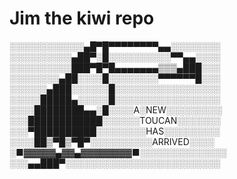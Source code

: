 # Jim the kiwi repo

░░░░░░░░░░░░▄█▀█▀▀▀▀▀▀▀▀▄▄░░░░░░░░  
░░░░░░░░░░▄██▀░█░░░░░░░░░░▀▀▄▄░░░░  
░░░░░░░░░░███▀█▀█▄▄▄▄▄▄▄▒▒▒▄███░░░  
░░░░░░░░▄██░░░░█░░░░░░░░▀▀▀▀▀▀█░░░  
░░░░░░▄███░░░░░░█░░░░░░░░░░░░░░░░░  
░░░░░█████▄░░░░░█░░░░░░░░░░░░░░░░░  
░░░░████████▄▄░█░░░░A░NEW░░░░░░░░░  
░░░████████████░░░░░░TOUCAN░░░░░░░  
░░░▀██████████░░░░░░░░HAS░░░░░░░░░  
░░░░██▒▀█▒▀█▀░░░░░░░░░░ARRIVED░░░░  
░■▓▓▓▓▓▄▓▓▄▓▓▓▓▓▓▓▓■░░░░░░░░░░░░░░  
░░░▄▄███▀░░░░░░░░░░░░░░░░░░░░░░░░░  
